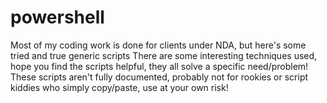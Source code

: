 # powershell
Most of my coding work is done for clients under NDA, but here's some tried and true generic scripts
There are some interesting techniques used, hope you find the scripts helpful, they all solve a specific need/problem!
These scripts aren't fully documented, probably not for rookies or script kiddies who simply copy/paste, use at your own risk!
